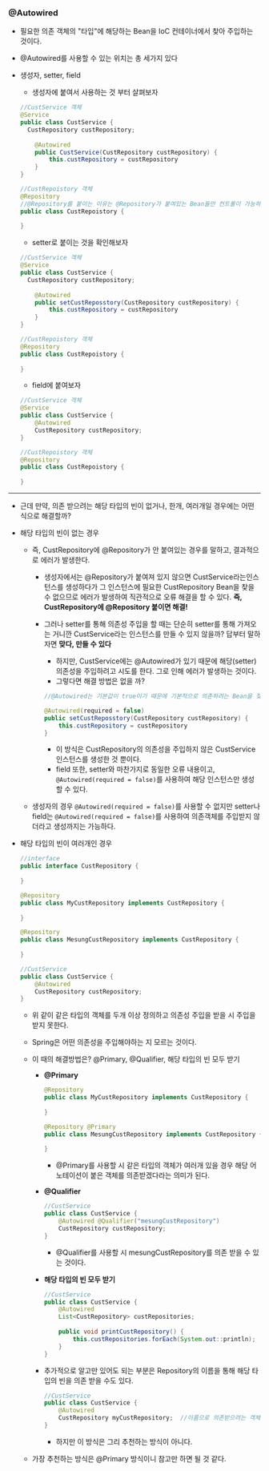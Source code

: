 ### @Autowired

- 필요한 의존 객체의 "타입"에 해당하는 Bean을 IoC 컨테이너에서 찾아 주입하는 것이다.

- @Autowired를 사용할 수 있는 위치는 총 세가지 있다

- 생성자, setter, field

  - 생성자에 붙여서 사용하는 것 부터 살펴보자

  ```java
  //CustService 객체
  @Service
  public class CustService {
  	CustRepository custRepository;
      
      @Autowired
      public CustService(CustRepository custRepository) {
          this.custRepository = custRepository
      }
  }
  
  //CustRepoistory 객체
  @Repository
  //@Repository를 붙이는 이유는 @Repository가 붙여있는 Bean들만 컨트롤이 가능하고 AOP에서 사용하기가 더 좋기 때문이다.
  public class CustRepoistory {
     
  }
  ```

  - setter로 붙이는 것을 확인해보자

  ```java
  //CustService 객체
  @Service
  public class CustService {
  	CustRepository custRepository;
      
      @Autowired
      public setCustReposstory(CustRepository custRepository) {
          this.custRepository = custRepository
      }
  }
  
  //CustRepoistory 객체
  @Repository
  public class CustRepoistory {
     
  }
  ```

  - field에 붙여보자

  ```java
  //CustService 객체
  @Service
  public class CustService {
      @Autowired
      CustRepository custRepository;
  }
  
  //CustRepoistory 객체
  @Repository
  public class CustRepoistory {
     
  }
  ```



---



- 근데 만약, 의존 받으려는 해당 타입의 빈이 없거나, 한개, 여러개일 경우에는 어떤 식으로 해결할까?

- 해당 타입의 빈이 없는 경우

  - 즉,  CustRepository에 @Repository가 안 붙여있는 경우를 말하고, 결과적으로 에러가 발생한다.

    - 생성자에서는 @Repository가 붙여져 있지 않으면 CustService라는인스턴스를 생성하다가 그 인스턴스에 필요한 CustRepository Bean을 찾을 수 없으므로 에러가 발생하여 직관적으로 오류 해결을 할 수 있다. **즉, CustRepository에 @Repository 붙이면 해결!**

    - 그러나 setter를 통해 의존성 주입을 할 때는 단순히 setter를 통해 가져오는 거니깐 CustService라는 인스턴스를 만들 수 있지 않을까? 답부터 말하자면 **맞다, 만들 수 있다**

      - 하지만, CustService에는 @Autowired가 있기 때문에 해당(setter) 의존성을 주입하려고 시도를 한다. 그로 인해 에러가 발생하는 것이다.
      - 그렇다면 해결 방법은 없을 까?

      ```java
      //@Autowired는 기본값이 true이기 때문에 기본적으로 의존하려는 Bean을 찾지 못하면 애플리케이션 구동에 실패하게 된다. -> 기본값을 false로 바꿔주자
      
      @Autowired(required = false)
      public setCustReposstory(CustRepository custRepository) {
          this.custRepository = custRepository
      }
      ```

      - 이 방식은 CustRepository의 의존성을 주입하지 않은 CustService 인스턴스를 생성한 것 뿐이다.
      - field 또한, setter와 마찬가지로 동일한 오류 내용이고, `@Autowired(required = false)`를 사용하여 해당 인스턴스만 생성할 수 있다.

  - 생성자의 경우 `@Autowired(required = false)`를 사용할 수 없지만 setter나 field는 `@Autowired(required = false)`를 사용하여 의존객체를 주입받지 않더라고 생성까지는 가능하다.

- 해당 타입의 빈이 여러개인 경우

  ```java
  //interface
  public interface CustRepository {
      
  }
  
  @Repository
  public class MyCustRepository implements CustRepository {
      
  }
  
  @Repository
  public class MesungCustRepository implements CustRepository {
      
  }
  
  //CustService
  public class CustService {
      @Autowired
      CustRepository custRepository;
  }
  ```

  - 위 같이 같은 타입의 객체를 두개 이상 정의하고 의존성 주입을 받을 시 주입을 받지 못한다.

  - Spring은 어떤 의존성을 주입해야하는 지 모르는 것이다.

  - 이 때의 해결방법은? @Primary, @Qualifier, 해당 타입의 빈 모두 받기

    - **@Primary**

      ```java
      @Repository
      public class MyCustRepository implements CustRepository {
          
      }
      
      @Repository @Primary
      public class MesungCustRepository implements CustRepository {
          
      }
      ```

      - @Primary를 사용할 시 같은 타입의 객체가 여러개 있을 경우 해당 어노테이션이 붙은 객체를 의존받겠다라는 의미가 된다.

    - **@Qualifier**

      ```java
      //CustService
      public class CustService {
          @Autowired @Qualifier("mesungCustRepository")
          CustRepository custRepository;
      }
      ```

      - @Qualifier를 사용할 시 mesungCustRepository를 의존 받을 수 있는 것이다.

    - **해당 타입의 빈 모두 받기**

      ```java
      //CustService
      public class CustService {
          @Autowired
          List<CustRepository> custRepositories;
          
          public void printCustRepository() {
              this.custRepositories.forEach(System.out::println);
          }
      }
      ```

    - 추가적으로 알고만 있어도 되는 부분은 Repository의 이름을 통해 해당 타입의 빈을 의존 받을 수도 있다.

      ```java
      //CustService
      public class CustService {
          @Autowired
          CustRepository myCustRepository;	//이름으로 의존받으려는 객체를 정함
      }
      ```

      - 하지만 이 방식은 그리 추천하는 방식이 아니다.

  - 가장 추천하는 방식은 @Primary 방식이니 참고만 하면 될 것 같다.